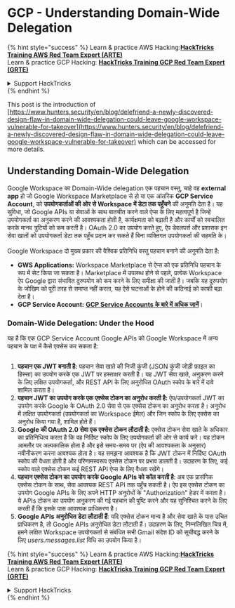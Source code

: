 # GCP - Understanding Domain-Wide Delegation

{% hint style="success" %}
Learn & practice AWS Hacking:<img src="../../../.gitbook/assets/image (1).png" alt="" data-size="line">[**HackTricks Training AWS Red Team Expert (ARTE)**](https://training.hacktricks.xyz/courses/arte)<img src="../../../.gitbook/assets/image (1).png" alt="" data-size="line">\
Learn & practice GCP Hacking: <img src="../../../.gitbook/assets/image (2).png" alt="" data-size="line">[**HackTricks Training GCP Red Team Expert (GRTE)**<img src="../../../.gitbook/assets/image (2).png" alt="" data-size="line">](https://training.hacktricks.xyz/courses/grte)

<details>

<summary>Support HackTricks</summary>

* Check the [**subscription plans**](https://github.com/sponsors/carlospolop)!
* **Join the** 💬 [**Discord group**](https://discord.gg/hRep4RUj7f) or the [**telegram group**](https://t.me/peass) or **follow** us on **Twitter** 🐦 [**@hacktricks\_live**](https://twitter.com/hacktricks\_live)**.**
* **Share hacking tricks by submitting PRs to the** [**HackTricks**](https://github.com/carlospolop/hacktricks) and [**HackTricks Cloud**](https://github.com/carlospolop/hacktricks-cloud) github repos.

</details>
{% endhint %}

This post is the introduction of [https://www.hunters.security/en/blog/delefriend-a-newly-discovered-design-flaw-in-domain-wide-delegation-could-leave-google-workspace-vulnerable-for-takeover](https://www.hunters.security/en/blog/delefriend-a-newly-discovered-design-flaw-in-domain-wide-delegation-could-leave-google-workspace-vulnerable-for-takeover) which can be accessed for more details.

## **Understanding Domain-Wide Delegation**

Google Workspace का Domain-Wide delegation एक पहचान वस्तु, चाहे वह **external app** हो जो Google Workspace Marketplace से हो या एक आंतरिक **GCP Service Account**, को **उपयोगकर्ताओं की ओर से Workspace में डेटा तक पहुँचने** की अनुमति देता है। यह सुविधा, जो Google APIs या सेवाओं के साथ बातचीत करने वाले ऐप्स के लिए महत्वपूर्ण है जिन्हें उपयोगकर्ता का अनुकरण करने की आवश्यकता होती है, कार्यक्षमता को बढ़ाती है और कार्यों को स्वचालित करके मानव त्रुटियों को कम करती है। OAuth 2.0 का उपयोग करते हुए, ऐप डेवलपर्स और प्रशासक इन सेवा खातों को उपयोगकर्ता डेटा तक पहुँच प्रदान कर सकते हैं बिना व्यक्तिगत उपयोगकर्ता की सहमति के।\
\
Google Workspace दो मुख्य प्रकार की वैश्विक प्रतिनिधि वस्तु पहचान बनाने की अनुमति देता है:

* **GWS Applications:** Workspace Marketplace से ऐप्स को एक प्रतिनिधि पहचान के रूप में सेट किया जा सकता है। Marketplace में उपलब्ध होने से पहले, प्रत्येक Workspace ऐप Google द्वारा संभावित दुरुपयोग को कम करने के लिए समीक्षा की जाती है। जबकि यह दुरुपयोग के जोखिम को पूरी तरह से समाप्त नहीं करता, यह ऐसे घटनाओं के होने की कठिनाई को काफी बढ़ा देता है।
* **GCP Service Account:** [**GCP Service Accounts के बारे में अधिक जानें**](../gcp-basic-information/#service-accounts)।

### **Domain-Wide Delegation: Under the Hood**

यह है कि एक GCP Service Account Google APIs को Google Workspace में अन्य पहचान के पक्ष में कैसे एक्सेस कर सकता है:

<figure><img src="../../../.gitbook/assets/image (58).png" alt=""><figcaption></figcaption></figure>

1. **पहचान एक JWT बनाती है:** पहचान सेवा खाते की निजी कुंजी (JSON कुंजी जोड़ी फ़ाइल का हिस्सा) का उपयोग करके एक JWT पर हस्ताक्षर करती है। यह JWT सेवा खाते, अनुकरण करने के लिए लक्षित उपयोगकर्ता, और REST API के लिए अनुरोधित OAuth स्कोप के बारे में दावे शामिल करता है।
2. **पहचान JWT का उपयोग करके एक एक्सेस टोकन का अनुरोध करती है:** ऐप/उपयोगकर्ता JWT का उपयोग करके Google के OAuth 2.0 सेवा से एक एक्सेस टोकन का अनुरोध करता है। अनुरोध में लक्षित उपयोगकर्ता (उपयोगकर्ता का Workspace ईमेल) और जिन स्कोप के लिए एक्सेस का अनुरोध किया गया है, शामिल होते हैं।
3. **Google की OAuth 2.0 सेवा एक एक्सेस टोकन लौटाती है:** एक्सेस टोकन सेवा खाते के अधिकार का प्रतिनिधित्व करता है कि वह निर्दिष्ट स्कोप के लिए उपयोगकर्ता की ओर से कार्य करे। यह टोकन आमतौर पर अल्पकालिक होता है और इसे समय-समय पर (ऐप की आवश्यकता के अनुसार) नवीनीकरण करना आवश्यक होता है। यह समझना आवश्यक है कि JWT टोकन में निर्दिष्ट OAuth स्कोप की वैधता होती है और परिणामस्वरूप एक्सेस टोकन पर प्रभाव डालती है। उदाहरण के लिए, कई स्कोप वाले एक्सेस टोकन कई REST API ऐप्स के लिए वैधता रखेंगे।
4. **पहचान एक्सेस टोकन का उपयोग करके Google APIs को कॉल करती है**: अब एक प्रासंगिक एक्सेस टोकन के साथ, सेवा आवश्यक REST API तक पहुँच सकती है। ऐप इस एक्सेस टोकन का उपयोग Google APIs के लिए अपने HTTP अनुरोधों के "Authorization" हेडर में करता है। ये APIs टोकन का उपयोग अनुकरण की गई पहचान की पुष्टि करने और यह सुनिश्चित करने के लिए करती हैं कि इसके पास आवश्यक प्राधिकरण है।
5. **Google APIs अनुरोधित डेटा लौटाती हैं**: यदि एक्सेस टोकन मान्य है और सेवा खाते के पास उचित प्राधिकरण है, तो Google APIs अनुरोधित डेटा लौटाती हैं। उदाहरण के लिए, निम्नलिखित चित्र में, हमने लक्षित Workspace उपयोगकर्ता से संबंधित सभी Gmail संदेश ID को सूचीबद्ध करने के लिए _users.messages.list_ विधि का उपयोग किया है।

{% hint style="success" %}
Learn & practice AWS Hacking:<img src="../../../.gitbook/assets/image (1).png" alt="" data-size="line">[**HackTricks Training AWS Red Team Expert (ARTE)**](https://training.hacktricks.xyz/courses/arte)<img src="../../../.gitbook/assets/image (1).png" alt="" data-size="line">\
Learn & practice GCP Hacking: <img src="../../../.gitbook/assets/image (2).png" alt="" data-size="line">[**HackTricks Training GCP Red Team Expert (GRTE)**<img src="../../../.gitbook/assets/image (2).png" alt="" data-size="line">](https://training.hacktricks.xyz/courses/grte)

<details>

<summary>Support HackTricks</summary>

* Check the [**subscription plans**](https://github.com/sponsors/carlospolop)!
* **Join the** 💬 [**Discord group**](https://discord.gg/hRep4RUj7f) or the [**telegram group**](https://t.me/peass) or **follow** us on **Twitter** 🐦 [**@hacktricks\_live**](https://twitter.com/hacktricks\_live)**.**
* **Share hacking tricks by submitting PRs to the** [**HackTricks**](https://github.com/carlospolop/hacktricks) and [**HackTricks Cloud**](https://github.com/carlospolop/hacktricks-cloud) github repos.

</details>
{% endhint %}
